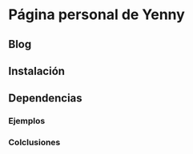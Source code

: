 # Página personal de Yenny

## Blog


## Instalación

## Dependencias

### Ejemplos

### Colclusiones
